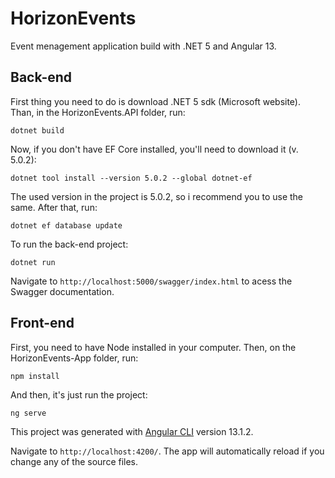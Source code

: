 # HorizonEvents

Event menagement application build with .NET 5 and Angular 13. 

## Back-end
First thing you need to do is download .NET 5 sdk (Microsoft website). Than, in the HorizonEvents.API folder, run:

`dotnet build`

Now, if you don't have EF Core installed, you'll need to download it (v. 5.0.2):

`dotnet tool install --version 5.0.2 --global dotnet-ef`

The used version in the project is 5.0.2, so i recommend you to use the same. After that, run: 

`dotnet ef database update`

To run the back-end project:

`dotnet run`

Navigate to `http://localhost:5000/swagger/index.html` to acess the Swagger documentation.

## Front-end
First, you need to have Node installed in your computer. Then, on the HorizonEvents-App folder, run:

`npm install`

And then, it's just run the project:

`ng serve`

This project was generated with [Angular CLI](https://github.com/angular/angular-cli) version 13.1.2.

Navigate to `http://localhost:4200/`. The app will automatically reload if you change any of the source files.
